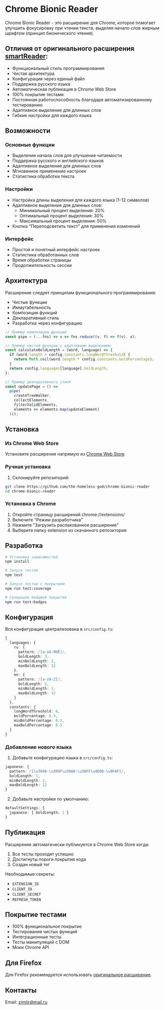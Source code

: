 # Chrome Bionic Reader

Chrome Bionic Reader - это расширение для Chrome, которое помогает улучшить фокусировку при чтении текста, выделяя начало слов жирным шрифтом (принцип бионического чтения).

## Отличия от оригинального расширения [smartReader](https://github.com/Poucous/smartReader):

- Функциональный стиль программирования
- Чистая архитектура
- Конфигурация через единый файл
- Поддержка русского языка
- Автоматическая публикация в Chrome Web Store
- 100% покрытие тестами
- Постоянная работоспособность благодаря автоматизированному тестированию
- Адаптивное выделение для длинных слов
- Гибкие настройки для каждого языка

## Возможности

### Основные функции
- Выделение начала слов для улучшения читаемости
- Поддержка русского и английского языков
- Адаптивное выделение для длинных слов
- Мгновенное применение настроек
- Статистика обработки текста

### Настройки
- Настройка длины выделения для каждого языка (1-12 символов)
- Адаптивное выделение для длинных слов:
  - Минимальный процент выделения: 20%
  - Оптимальный процент выделения: 30%
  - Максимальный процент выделения: 50%
- Кнопка "Переподсветить текст" для применения изменений

### Интерфейс
- Простой и понятный интерфейс настроек
- Статистика обработанных слов
- Время обработки страницы
- Продолжительность сессии

## Архитектура

Расширение следует принципам функционального программирования:
- Чистые функции
- Иммутабельность
- Композиция функций
- Декларативный стиль
- Разработка через конфигурацию

```javascript
// Пример композиции функций
const pipe = (...fns) => x => fns.reduce((v, f) => f(v), x);

// Пример чистой функции с адаптивным выделением
const calculateBoldLength = (word, language) => {
  if (word.length > config.constants.longWordThreshold) {
    return Math.ceil(word.length * config.constants.boldPercentage);
  }
  return config.languages[language].boldLength;
};

// Пример декларативного стиля
const updatePage = () =>
  pipe(
    createTreeWalker,
    collectElements,
    filterValidElements,
    elements => elements.map(updateElement)
  )();
```

## Установка

### Из Chrome Web Store
Установите расширение напрямую из [Chrome Web Store](https://chromewebstore.google.com/detail/chrome-bionic-reader/)

### Ручная установка
1. Склонируйте репозиторий:
```bash
git clone https://github.com/the-homeless-god/chrome-bionic-reader
cd chrome-bionic-reader
```

### Установка в Chrome

1. Откройте страницу расширений chrome://extensions/
2. Включите "Режим разработчика"
3. Нажмите "Загрузить распакованное расширение"
4. Выберите папку extension из скачанного репозитория

## Разработка

```bash
# Установка зависимостей
npm install

# Запуск тестов
npm test

# Запуск тестов с покрытием
npm run test:coverage

# Генерация бейджей покрытия
npm run test:badges
```

## Конфигурация

Вся конфигурация централизована в `src/config.ts`:

```typescript
{
  languages: {
    ru: {
      pattern: /[а-яА-ЯёЁ]/,
      boldLength: 3,
      minBoldLength: 2,
      maxBoldLength: 12
    },
    en: {
      pattern: /[a-zA-Z]/,
      boldLength: 2,
      minBoldLength: 1,
      maxBoldLength: 12
    }
  },
  constants: {
    longWordThreshold: 6,
    boldPercentage: 0.3,
    minBoldPercentage: 0.2,
    maxBoldPercentage: 0.5
  }
}
```

### Добавление нового языка

1. Добавьте конфигурацию языка в `src/config.ts`:
```typescript
japanese: {
  pattern: /[\u3040-\u309F\u30A0-\u30FF\u4E00-\u9FAF]/,
  boldLength: 1,
  minBoldLength: 1,
  maxBoldLength: 12
}
```

2. Добавьте настройки по умолчанию:
```typescript
defaultSettings: {
  japanese: { boldLength: 1 }
}
```

## Публикация

Расширение автоматически публикуется в Chrome Web Store когда:
1. Все тесты проходят успешно
2. Достигнуты пороги покрытия кода
3. Создан новый тег

Необходимые секреты:
- `EXTENSION_ID`
- `CLIENT_ID`
- `CLIENT_SECRET`
- `REFRESH_TOKEN`

## Покрытие тестами

- 100% функциональное покрытие
- Тестирование чистых функций
- Интеграционные тесты
- Тесты манипуляций с DOM
- Моки Chrome API

## Для Firefox

Для Firefox рекомендуется использовать [оригинальное расширение](https://github.com/Poucous/smartReader).

## Контакты

Email: zimtir@mail.ru 
